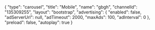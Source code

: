 {
    "type": "carousel",
    "title": "Mobile",
    "name": "gbgh",
    "channelId": "135309255",
    "layout": "bootstrap",
    "advertising": {
        "enabled": false,
        "adServerUrl": null,
        "adTimeout": 2000,
        "maxAds": 100,
        "adInterval": 0
    },
    "preload": false,
    "autoplay": true
}